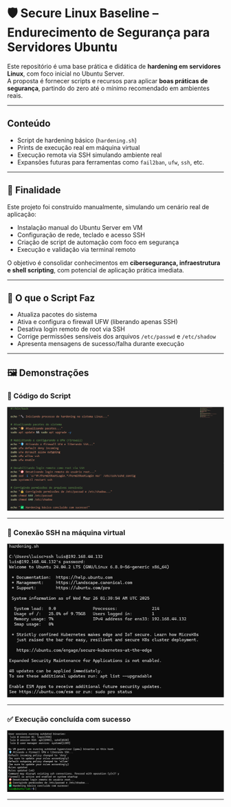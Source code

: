 # 🛡️ Secure Linux Baseline – Endurecimento de Segurança para Servidores Ubuntu

Este repositório é uma base prática e didática de **hardening em servidores Linux**, com foco inicial no Ubuntu Server.  
A proposta é fornecer scripts e recursos para aplicar **boas práticas de segurança**, partindo do zero até o mínimo recomendado em ambientes reais.

---

## Conteúdo

- Script de hardening básico (`hardening.sh`)
- Prints de execução real em máquina virtual
- Execução remota via SSH simulando ambiente real
- Expansões futuras para ferramentas como `fail2ban`, `ufw`, `ssh`, etc.

---

## 📌 Finalidade

Este projeto foi construído manualmente, simulando um cenário real de aplicação:

- Instalação manual do Ubuntu Server em VM
- Configuração de rede, teclado e acesso SSH
- Criação de script de automação com foco em segurança
- Execução e validação via terminal remoto

O objetivo é consolidar conhecimentos em **cibersegurança, infraestrutura e shell scripting**, com potencial de aplicação prática imediata.

---

## 🔧 O que o Script Faz

- Atualiza pacotes do sistema
- Ativa e configura o firewall UFW (liberando apenas SSH)
- Desativa login remoto de root via SSH
- Corrige permissões sensíveis dos arquivos `/etc/passwd` e `/etc/shadow`
- Apresenta mensagens de sucesso/falha durante execução

---

## 🖼️ Demonstrações

### 📄 Código do Script

![imagem1](./imagem1.png)

---

### 🔐 Conexão SSH na máquina virtual

![imagem2](./imagem2.png)

---

### ✅ Execução concluída com sucesso

![imagem3](./imagem3.png)

---
